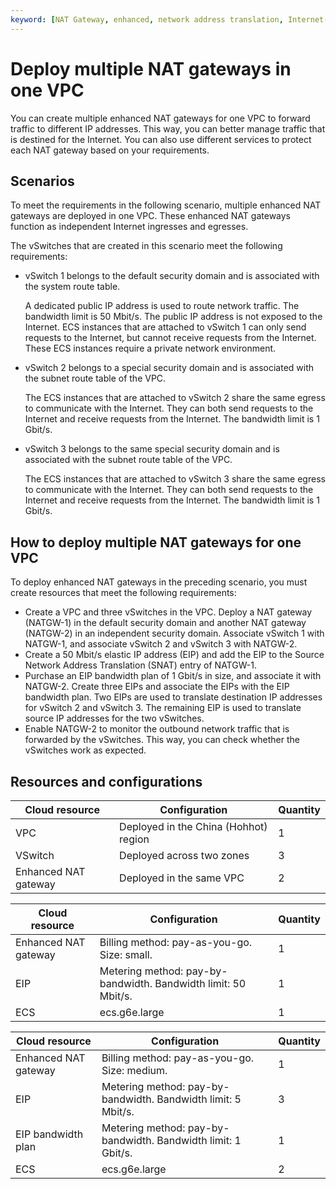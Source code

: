 ```yaml
---
keyword: [NAT Gateway, enhanced, network address translation, Internet-facing services, Internet access]
---
```


# Deploy multiple NAT gateways in one VPC

You can create multiple enhanced NAT gateways for one VPC to forward traffic to different IP addresses. This way, you can better manage traffic that is destined for the Internet. You can also use different services to protect each NAT gateway based on your requirements.

## Scenarios

To meet the requirements in the following scenario, multiple enhanced NAT gateways are deployed in one VPC. These enhanced NAT gateways function as independent Internet ingresses and egresses.

The vSwitches that are created in this scenario meet the following requirements:

-   vSwitch 1 belongs to the default security domain and is associated with the system route table.

    A dedicated public IP address is used to route network traffic. The bandwidth limit is 50 Mbit/s. The public IP address is not exposed to the Internet. ECS instances that are attached to vSwitch 1 can only send requests to the Internet, but cannot receive requests from the Internet. These ECS instances require a private network environment.

-   vSwitch 2 belongs to a special security domain and is associated with the subnet route table of the VPC.

    The ECS instances that are attached to vSwitch 2 share the same egress to communicate with the Internet. They can both send requests to the Internet and receive requests from the Internet. The bandwidth limit is 1 Gbit/s.

-   vSwitch 3 belongs to the same special security domain and is associated with the subnet route table of the VPC.

    The ECS instances that are attached to vSwitch 3 share the same egress to communicate with the Internet. They can both send requests to the Internet and receive requests from the Internet. The bandwidth limit is 1 Gbit/s.


## How to deploy multiple NAT gateways for one VPC

To deploy enhanced NAT gateways in the preceding scenario, you must create resources that meet the following requirements:

-   Create a VPC and three vSwitches in the VPC. Deploy a NAT gateway \(NATGW-1\) in the default security domain and another NAT gateway \(NATGW-2\) in an independent security domain. Associate vSwitch 1 with NATGW-1, and associate vSwitch 2 and vSwitch 3 with NATGW-2.
-   Create a 50 Mbit/s elastic IP address \(EIP\) and add the EIP to the Source Network Address Translation \(SNAT\) entry of NATGW-1.
-   Purchase an EIP bandwidth plan of 1 Gbit/s in size, and associate it with NATGW-2. Create three EIPs and associate the EIPs with the EIP bandwidth plan. Two EIPs are used to translate destination IP addresses for vSwitch 2 and vSwitch 3. The remaining EIP is used to translate source IP addresses for the two vSwitches.
-   Enable NATGW-2 to monitor the outbound network traffic that is forwarded by the vSwitches. This way, you can check whether the vSwitches work as expected.

## Resources and configurations

|Cloud resource|Configuration|Quantity|
|--------------|-------------|--------|
|VPC|Deployed in the China \(Hohhot\) region|1|
|VSwitch|Deployed across two zones|3|
|Enhanced NAT gateway|Deployed in the same VPC|2|

|Cloud resource|Configuration|Quantity|
|--------------|-------------|--------|
|Enhanced NAT gateway|Billing method: pay-as-you-go. Size: small.|1|
|EIP|Metering method: pay-by-bandwidth. Bandwidth limit: 50 Mbit/s.|1|
|ECS|ecs.g6e.large|1|

|Cloud resource|Configuration|Quantity|
|--------------|-------------|--------|
|Enhanced NAT gateway|Billing method: pay-as-you-go. Size: medium.|1|
|EIP|Metering method: pay-by-bandwidth. Bandwidth limit: 5 Mbit/s.|3|
|EIP bandwidth plan|Metering method: pay-by-bandwidth. Bandwidth limit: 1 Gbit/s.|1|
|ECS|ecs.g6e.large|2|

